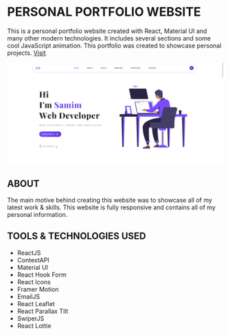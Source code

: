 # **PERSONAL PORTFOLIO WEBSITE**

This is a personal portfolio website created with React, Material UI and many other modern technologies. It includes several sections and some cool JavaScript animation. This portfolio was created to showcase personal projects. <a href="https://samimmiddey.netlify.app" target="_blank">Visit</a>

![demo image](./src/assets/projects/img-6.png)

## **ABOUT**

The main motive behind creating this website was to showcase all of my latest work & skills. This website is fully responsive and contains all of my personal information.

## **TOOLS & TECHNOLOGIES USED**

- ReactJS
- ContextAPI
- Material UI
- React Hook Form
- React Icons
- Framer Motion
- EmailJS
- React Leaflet
- React Parallax Tilt
- SwiperJS
- React Lottie